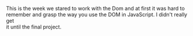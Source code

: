 This is the week we stared to work with the Dom and at first it was hard to  
remember and grasp the way you use the DOM in JavaScript. I didn't really get  
it until the final project.
